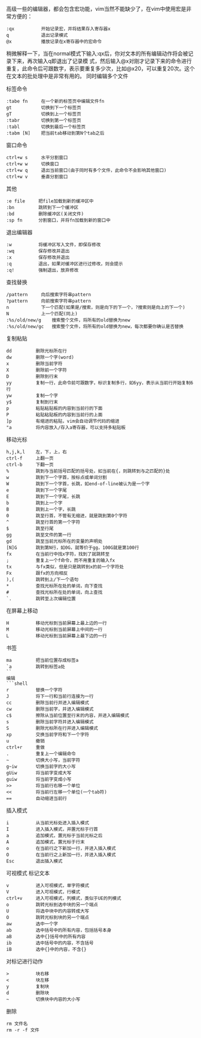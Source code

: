 高级一些的编辑器，都会包含宏功能，vim当然不能缺少了，在vim中使用宏是非常方便的：

```shell
:qx          开始记录宏，并将结果存入寄存器x
q            退出记录模式
@x           播放记录在x寄存器中的宏命令
```
稍微解释一下，当在normal模式下输入:qx后，你对文本的所有编辑动作将会被记录下来，再次输入q即退出了记录模
式，然后输入@x对刚才记录下来的命令进行重复，此命令后可跟数字，表示要重复多少次，比如@x20，可以重复20次。这个在文本的批处理中是非常有用的。
同时编辑多个文件

标签命令
```shell
:tabe fn     在一个新的标签页中编辑文件fn
gt           切换到下一个标签页
gT           切换到上一个标签页
:tabr        切换到第一个标签页
:tabl        切换到最后一个标签页
:tabm [N]    把当前tab移动到第N个tab之后
```

窗口命令
```shell
ctrl+w s     水平分割窗口
ctrl+w w     切换窗口
ctrl+w q     退出当前窗口(由于同时有多个文件，此命令不会影响其他窗口)
ctrl+w v     垂直分割窗口
```
其他

```shell
:e file     把file加载到新的缓冲区中
:bn         跳转到下一个缓冲区
:bd         删除缓冲区(关闭文件)
:sp fn      分割窗口，并将fn加载到新的窗口中
```
退出编辑器
```shell
:w          将缓冲区写入文件，即保存修改
:wq         保存修改并退出
:x          保存修改并退出
:q          退出，如果对缓冲区进行过修改，则会提示
:q!         强制退出，放弃修改
```
查找替换
```shell
/pattern     向后搜索字符串pattern
?pattern     向前搜索字符串pattern
n            下一个匹配(如果是/搜索，则是向下的下一个，?搜索则是向上的下一个)
N            上一个匹配(同上)
:%s/old/new/g    搜索整个文件，将所有的old替换为new
:%s/old/new/gc   搜索整个文件，将所有的old替换为new，每次都要你确认是否替换
```
复制粘贴
```shell
dd         删除光标所在行
dw         删除一个字(word)
x          删除当前字符
X          删除前一个字符
D          删除到行末
yy         复制一行，此命令前可跟数字，标识复制多行，如6yy，表示从当前行开始复制6行
yw         复制一个字
y$         复制到行末
p          粘贴粘贴板的内容到当前行的下面
P          粘贴粘贴板的内容到当前行的上面
]p         有缩进的粘贴，vim会自动调节代码的缩进
"a         将内容放入/存入a寄存器，可以支持多粘贴板
```

移动光标

```shell
h,j,k,l    左，下，上，右
ctrl-f     上翻一页
ctrl-b     下翻一页
%          跳到与当前括号匹配的括号处，如当前在{，则跳转到与之匹配的}处
w          跳到下一个字首，按标点或单词分割
W          跳到下一个字首，长跳，如end-of-line被认为是一个字
e          跳到下一个字尾
E          跳到下一个字尾，长跳
b          跳到上一个字
B          跳到上一个字，长跳
0          跳至行首，不管有无缩进，就是跳到第0个字符
^          跳至行首的第一个字符
$          跳至行尾
gg         跳至文件的第一行
gd         跳至当前光标所在的变量的声明处
[N]G       跳到第N行，如0G，就等价于gg，100G就是第100行
fx         在当前行中找x字符，找到了就跳转至
;          重复上一个f命令，而不用重复的输入fx
tx         与fx类似，但是只是跳转到x的前一个字符处
Fx         跟fx的方向相反
),(        跳转到上/下一个语句
*          查找光标所在处的单词，向下查找
#          查找光标所在处的单词，向上查找
`.         跳转至上次编辑位置
```
在屏幕上移动
```shell
H          移动光标到当前屏幕上最上边的一行
M          移动光标到当前屏幕上中间的一行
L          移动光标到当前屏幕上最下边的一行
```
书签
```shell
ma         把当前位置存成标签a
`a         跳转到标签a处
``
编辑
```shell
r          替换一个字符
J          将下一行和当前行连接为一行
cc         删除当前行并进入编辑模式
cw         删除当前字，并进入编辑模式
c$         擦除从当前位置至行末的内容，并进入编辑模式
s          删除当前字符并进入编辑模式
S          删除光标所在行并进入编辑模式
xp         交换当前字符和下一个字符
u          撤销
ctrl+r     重做
.          重复上一个编辑命令
~          切换大小写，当前字符
g~iw       切换当前字的大小写
gUiw       将当前字变成大写
guiw       将当前字变成小写
>>         将当前行右移一个单位
<<         将当前行左移一个单位(一个tab符)
==         自动缩进当前行
```
插入模式
```shell
i          从当前光标处进入插入模式
I          进入插入模式，并置光标于行首
a          追加模式，置光标于当前光标之后
A          追加模式，置光标于行末
o          在当前行之下新加一行，并进入插入模式
O          在当前行之上新加一行，并进入插入模式
Esc        退出插入模式
```
可视模式
标记文本
```shell
v          进入可视模式，单字符模式
V          进入可视模式，行模式
ctrl+v     进入可视模式，列模式，类似于UE的列模式
o          跳转光标到选中块的另一个端点
U          将选中块中的内容转成大写
O          跳转光标到块的另一个端点
aw         选中一个字
ab         选中括号中的所有内容，包括括号本身
aB         选中{}括号中的所有内容
ib         选中括号中的内容，不含括号
iB         选中{}中的内容，不含{}
```
对标记进行动作
```shell
>          块右移
<          块左移
y          复制块
d          删除块
~          切换块中内容的大小写
```

删除
```shell
rm 文件名
rm -r -f 文件
```
